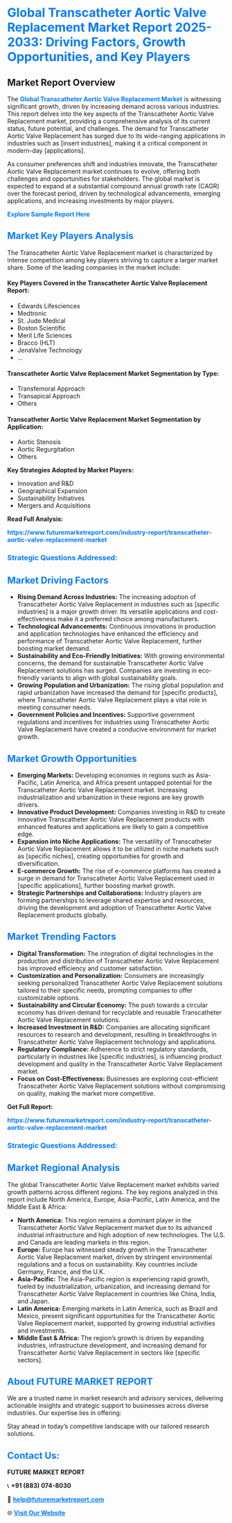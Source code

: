 <h1 style="color: #007BFF;">Global Transcatheter Aortic Valve Replacement Market Report 2025-2033: Driving Factors, Growth Opportunities, and Key Players</h1>

<section id="overview">
<h2>Market Report Overview</h2>
<p>The <a href="https://www.futuremarketreport.com/industry-report/transcatheter-aortic-valve-replacement-market" style="color: #007BFF; text-decoration: none;"><strong>Global Transcatheter Aortic Valve Replacement Market</strong></a> is witnessing significant growth, driven by increasing demand across various industries. This report delves into the key aspects of the Transcatheter Aortic Valve Replacement market, providing a comprehensive analysis of its current status, future potential, and challenges. The demand for Transcatheter Aortic Valve Replacement has surged due to its wide-ranging applications in industries such as [insert industries], making it a critical component in modern-day [applications].</p>
<p>As consumer preferences shift and industries innovate, the Transcatheter Aortic Valve Replacement market continues to evolve, offering both challenges and opportunities for stakeholders. The global market is expected to expand at a substantial compound annual growth rate (CAGR) over the forecast period, driven by technological advancements, emerging applications, and increasing investments by major players.</p>
</section>

<section id="overview">
<p><a href="https://www.futuremarketreport.com/request-sample/reportId=97125" style="color: #007BFF; text-decoration: none;"><strong>Explore Sample Report Here</strong></a></p>
</section>

<section id="key-players">
<h2 style="color: #007BFF;">Market Key Players Analysis</h2>
<p>The Transcatheter Aortic Valve Replacement market is characterized by intense competition among key players striving to capture a larger market share. Some of the leading companies in the market include:</p>
<h4>Key Players Covered in the Transcatheter Aortic Valve Replacement Report:</h4>
<ul><li>Edwards Lifesciences</li><li>Medtronic</li><li>St. Jude Medical</li><li>Boston Scientific</li><li>Meril Life Sciences</li><li>Bracco (HLT)</li><li>JenaValve Technology</li><li>...</li></ul>
<h4>Transcatheter Aortic Valve Replacement Market Segmentation by Type:</h4>
<ul><li>Transfemoral Approach</li><li>Transapical Approach</li><li>Others</li></ul>

<h4>Transcatheter Aortic Valve Replacement Market Segmentation by Application:</h4>
<ul><li>Aortic Stenosis</li><li>Aortic Regurgitation</li><li>Others</li></ul>
<p><strong>Key Strategies Adopted by Market Players:</strong></p>
<ul>
<li>Innovation and R&D</li>
<li>Geographical Expansion</li>
<li>Sustainability Initiatives</li>
<li>Mergers and Acquisitions</li>
</ul>
</section>

<section>
<p><strong>Read Full Analysis: </strong></p><a href="https://www.futuremarketreport.com/industry-report/transcatheter-aortic-valve-replacement-market" style="color: #007BFF; text-decoration: none;"><strong>https://www.futuremarketreport.com/industry-report/transcatheter-aortic-valve-replacement-market</strong></a>
<h3 style="color: #007BFF;">Strategic Questions Addressed:</h3>
</section>

<section id="driving-factors">
<h2 style="color: #007BFF;">Market Driving Factors</h2>
<ul>
<li><strong>Rising Demand Across Industries:</strong> The increasing adoption of Transcatheter Aortic Valve Replacement in industries such as [specific industries] is a major growth driver. Its versatile applications and cost-effectiveness make it a preferred choice among manufacturers.</li>
<li><strong>Technological Advancements:</strong> Continuous innovations in production and application technologies have enhanced the efficiency and performance of Transcatheter Aortic Valve Replacement, further boosting market demand.</li>
<li><strong>Sustainability and Eco-Friendly Initiatives:</strong> With growing environmental concerns, the demand for sustainable Transcatheter Aortic Valve Replacement solutions has surged. Companies are investing in eco-friendly variants to align with global sustainability goals.</li>
<li><strong>Growing Population and Urbanization:</strong> The rising global population and rapid urbanization have increased the demand for [specific products], where Transcatheter Aortic Valve Replacement plays a vital role in meeting consumer needs.</li>
<li><strong>Government Policies and Incentives:</strong> Supportive government regulations and incentives for industries using Transcatheter Aortic Valve Replacement have created a conducive environment for market growth.</li>
</ul>
</section>

<section id="growth-opportunities">
<h2 style="color: #007BFF;">Market Growth Opportunities</h2>
<ul>
<li><strong>Emerging Markets:</strong> Developing economies in regions such as Asia-Pacific, Latin America, and Africa present untapped potential for the Transcatheter Aortic Valve Replacement market. Increasing industrialization and urbanization in these regions are key growth drivers.</li>
<li><strong>Innovative Product Development:</strong> Companies investing in R&D to create innovative Transcatheter Aortic Valve Replacement products with enhanced features and applications are likely to gain a competitive edge.</li>
<li><strong>Expansion into Niche Applications:</strong> The versatility of Transcatheter Aortic Valve Replacement allows it to be utilized in niche markets such as [specific niches], creating opportunities for growth and diversification.</li>
<li><strong>E-commerce Growth:</strong> The rise of e-commerce platforms has created a surge in demand for Transcatheter Aortic Valve Replacement used in [specific applications], further boosting market growth.</li>
<li><strong>Strategic Partnerships and Collaborations:</strong> Industry players are forming partnerships to leverage shared expertise and resources, driving the development and adoption of Transcatheter Aortic Valve Replacement products globally.</li>
</ul>
</section>

<section id="trending-factors">
<h2 style="color: #007BFF;">Market Trending Factors</h2>
<ul>
<li><strong>Digital Transformation:</strong> The integration of digital technologies in the production and distribution of Transcatheter Aortic Valve Replacement has improved efficiency and customer satisfaction.</li>
<li><strong>Customization and Personalization:</strong> Consumers are increasingly seeking personalized Transcatheter Aortic Valve Replacement solutions tailored to their specific needs, prompting companies to offer customizable options.</li>
<li><strong>Sustainability and Circular Economy:</strong> The push towards a circular economy has driven demand for recyclable and reusable Transcatheter Aortic Valve Replacement solutions.</li>
<li><strong>Increased Investment in R&D:</strong> Companies are allocating significant resources to research and development, resulting in breakthroughs in Transcatheter Aortic Valve Replacement technology and applications.</li>
<li><strong>Regulatory Compliance:</strong> Adherence to strict regulatory standards, particularly in industries like [specific industries], is influencing product development and quality in the Transcatheter Aortic Valve Replacement market.</li>
<li><strong>Focus on Cost-Effectiveness:</strong> Businesses are exploring cost-efficient Transcatheter Aortic Valve Replacement solutions without compromising on quality, making the market more competitive.</li>
</ul>
</section>

<section>
<p><strong>Get Full Report: </strong></p><a href="https://www.futuremarketreport.com/industry-report/transcatheter-aortic-valve-replacement-market" style="color: #007BFF; text-decoration: none;"><strong>https://www.futuremarketreport.com/industry-report/transcatheter-aortic-valve-replacement-market</strong></a>
<h3 style="color: #007BFF;">Strategic Questions Addressed:</h3>
</section>


<section id="regional-analysis">
<h2 style="color: #007BFF;">Market Regional Analysis</h2>
<p>The global Transcatheter Aortic Valve Replacement market exhibits varied growth patterns across different regions. The key regions analyzed in this report include North America, Europe, Asia-Pacific, Latin America, and the Middle East & Africa:</p>
<ul>
<li><strong>North America:</strong> This region remains a dominant player in the Transcatheter Aortic Valve Replacement market due to its advanced industrial infrastructure and high adoption of new technologies. The U.S. and Canada are leading markets in this region.</li>
<li><strong>Europe:</strong> Europe has witnessed steady growth in the Transcatheter Aortic Valve Replacement market, driven by stringent environmental regulations and a focus on sustainability. Key countries include Germany, France, and the U.K.</li>
<li><strong>Asia-Pacific:</strong> The Asia-Pacific region is experiencing rapid growth, fueled by industrialization, urbanization, and increasing demand for Transcatheter Aortic Valve Replacement in countries like China, India, and Japan.</li>
<li><strong>Latin America:</strong> Emerging markets in Latin America, such as Brazil and Mexico, present significant opportunities for the Transcatheter Aortic Valve Replacement market, supported by growing industrial activities and investments.</li>
<li><strong>Middle East & Africa:</strong> The region’s growth is driven by expanding industries, infrastructure development, and increasing demand for Transcatheter Aortic Valve Replacement in sectors like [specific sectors].</li>
</ul>
</section>

<footer>
<h2 style="color: #007BFF;">About FUTURE MARKET REPORT</h2>
<p>We are a trusted name in market research and advisory services, delivering actionable insights and strategic support to businesses across diverse industries. Our expertise lies in offering:</p>

<p>Stay ahead in today’s competitive landscape with our tailored research solutions.</p>

<h2 style="color: #007BFF;">Contact Us:</h2>
<p><strong>FUTURE MARKET REPORT</strong></p>
<p>📞 <strong>+91 (883) 074-8030</strong></p>
<p>📧 <strong><a href="mailto:help@futuremarketreport.com" style="color: #007BFF;">help@futuremarketreport.com</a></strong></p>
<p>🌐 <strong><a href="https://www.futuremarketreport.com/" style="color: #007BFF;">Visit Our Website</a></strong></p>
</footer>